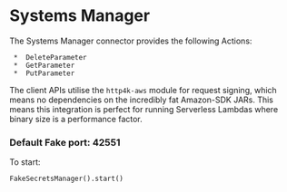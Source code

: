 # Systems Manager

The Systems Manager connector provides the following Actions:

     *  DeleteParameter
     *  GetParameter
     *  PutParameter

The client APIs utilise the `http4k-aws` module for request signing, which means no dependencies on the incredibly fat Amazon-SDK JARs. This means this integration is perfect for running Serverless Lambdas where binary size is a performance factor.

### Default Fake port: 42551

To start:
```
FakeSecretsManager().start()
```
